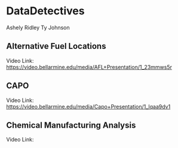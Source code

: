 # DataDetectives
Ashely Ridley
Ty Johnson

## Alternative Fuel Locations
Video Link: https://video.bellarmine.edu/media/AFL+Presentation/1_23mmws5r

## CAPO
Video Link: https://video.bellarmine.edu/media/Capo+Presentation/1_lqaa9dv1

## Chemical Manufacturing Analysis
Video Link:
